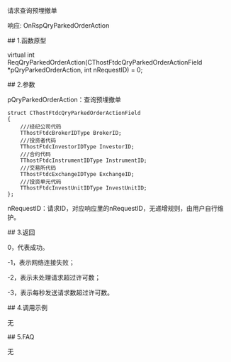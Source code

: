 <p>请求查询预埋撤单</p>
<p>响应: OnRspQryParkedOrderAction</p>
<span class="anchor" id="fd68336b-755d-4611-b0dc-b13edb780f27"></span>
## 1.函数原型
<p>virtual int ReqQryParkedOrderAction(CThostFtdcQryParkedOrderActionField *pQryParkedOrderAction, int nRequestID) = 0;</p>
<span class="anchor" id="33552ac3-d838-42fa-99a3-6a849f64feb9"></span>
## 2.参数
<p>pQryParkedOrderAction：查询预埋撤单</p>
<pre><code>struct CThostFtdcQryParkedOrderActionField
{
    ///经纪公司代码
    TThostFtdcBrokerIDType BrokerID;
    ///投资者代码
    TThostFtdcInvestorIDType InvestorID;
    ///合约代码
    TThostFtdcInstrumentIDType InstrumentID;
    ///交易所代码
    TThostFtdcExchangeIDType ExchangeID;
    ///投资单元代码
    TThostFtdcInvestUnitIDType InvestUnitID;
};
</code></pre>
<p>nRequestID：请求ID，对应响应里的nRequestID，无递增规则，由用户自行维护。</p>
<span class="anchor" id="cad0d280-7a90-4522-8b87-1f15f1ec2b28"></span>
## 3.返回
<p>0，代表成功。</p>
<p>-1，表示网络连接失败；</p>
<p>-2，表示未处理请求超过许可数；</p>
<p>-3，表示每秒发送请求数超过许可数。</p>
<span class="anchor" id="ff6da475-13ef-4df8-9261-3cfb3677cfa2"></span>
## 4.调用示例
<p>无</p>
<span class="anchor" id="ec21b18e-8f0c-4fd5-bcd8-441a0f879a45"></span>
## 5.FAQ
<p>无</p>
